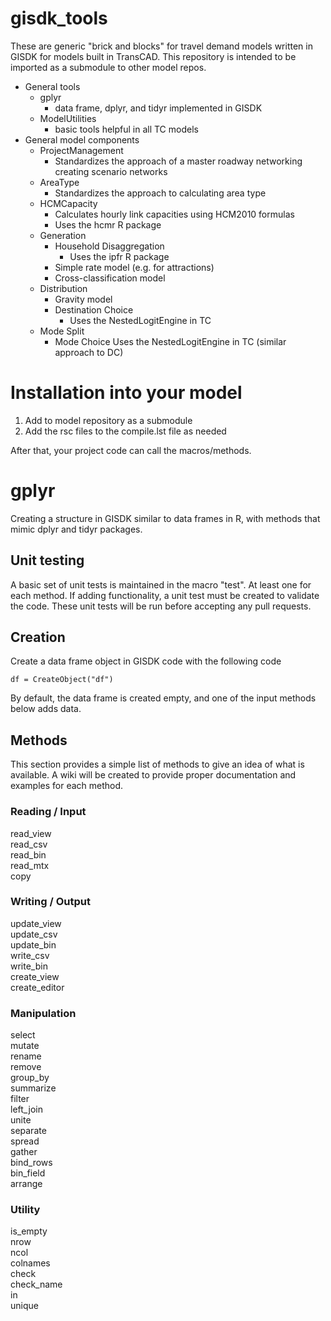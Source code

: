 # gisdk_tools

These are generic "brick and blocks" for travel demand models written in GISDK for models built in TransCAD.
This repository is intended to be imported as a submodule to other model repos.

  * General tools
    * gplyr
      * data frame, dplyr, and tidyr implemented in GISDK
    * ModelUtilities
      * basic tools helpful in all TC models
  * General model components
    * ProjectManagement
      * Standardizes the approach of a master roadway networking creating scenario networks
    * AreaType
      * Standardizes the approach to calculating area type
    * HCMCapacity
      * Calculates hourly link capacities using HCM2010 formulas
      * Uses the hcmr R package
    * Generation
      * Household Disaggregation
        * Uses the ipfr R package
      * Simple rate model (e.g. for attractions)
      * Cross-classification model
    * Distribution
      * Gravity model
      * Destination Choice
        * Uses the NestedLogitEngine in TC
    * Mode Split
      * Mode Choice
        Uses the NestedLogitEngine in TC (similar approach to DC)

# Installation into your model

1. Add to model repository as a submodule
2. Add the rsc files to the compile.lst file as needed

After that, your project code can call the macros/methods.

# gplyr
Creating a structure in GISDK similar to data frames in R, with methods
that mimic dplyr and tidyr packages.

## Unit testing
A basic set of unit tests is maintained in the macro "test". At least one for each method.  If adding functionality, a unit test must be created to validate the code.  These unit tests will be run before accepting any pull requests.

## Creation
Create a data frame object in GISDK code with the following code

`df = CreateObject("df")`

By default, the data frame is created empty, and one of the input methods below adds data.

## Methods
This section provides a simple list of methods to give an idea of what is available.  A wiki will be created to provide proper documentation and examples for each method.

### Reading / Input
read_view  
read_csv  
read_bin  
read_mtx  
copy

### Writing / Output
update_view  
update_csv  
update_bin  
write_csv  
write_bin  
create_view  
create_editor

### Manipulation
select  
mutate  
rename  
remove  
group_by  
summarize  
filter  
left_join  
unite  
separate  
spread  
gather  
bind_rows  
bin_field  
arrange

### Utility
is_empty  
nrow  
ncol  
colnames  
check  
check_name  
in  
unique
